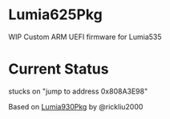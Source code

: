 # Lumia625Pkg
WIP Custom ARM UEFI firmware for Lumia535

# Current Status
stucks on "jump to address 0x808A3E98"

Based on [Lumia930Pkg](https://github.com/rickliu2000/Lumia930Pkg) by @rickliu2000
